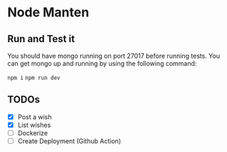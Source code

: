 # Node Manten

## Run and Test it

You should have mongo running on port 27017 before running tests. You can get mongo up and running by using the following command:

```npm i```
```npm run dev```

## TODOs

- [x] Post a wish
- [x] List wishes
- [ ] Dockerize
- [ ] Create Deployment (Github Action)
